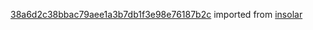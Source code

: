 [38a6d2c38bbac79aee1a3b7db1f3e98e76187b2c](https://github.com/insolar/insolar/commit/38a6d2c38bbac79aee1a3b7db1f3e98e76187b2c) imported from [insolar](https://github.com/insolar/insolar)
